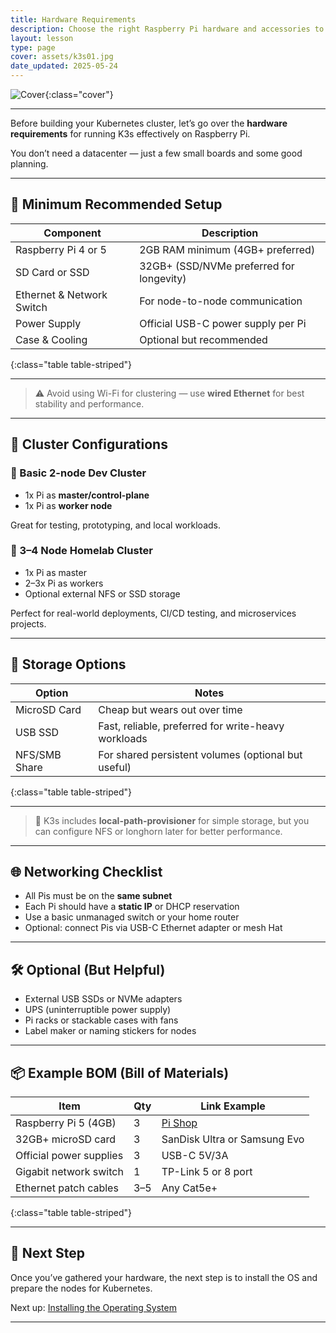 ```yaml
---
title: Hardware Requirements
description: Choose the right Raspberry Pi hardware and accessories to build a reliable and scalable K3s Kubernetes cluster.
layout: lesson
type: page
cover: assets/k3s01.jpg
date_updated: 2025-05-24
---
```


![Cover]({{page.cover}}){:class="cover"}

---

Before building your Kubernetes cluster, let’s go over the **hardware requirements** for running K3s effectively on Raspberry Pi.

You don’t need a datacenter — just a few small boards and some good planning.

---

## 🧠 Minimum Recommended Setup

| Component                 | Description                              |
|---------------------------|------------------------------------------|
| Raspberry Pi 4 or 5       | 2GB RAM minimum (4GB+ preferred)         |
| SD Card or SSD            | 32GB+ (SSD/NVMe preferred for longevity) |
| Ethernet & Network Switch | For node-to-node communication           |
| Power Supply              | Official USB-C power supply per Pi       |
| Case & Cooling            | Optional but recommended                 |
{:class="table table-striped"}

---

> ⚠️ Avoid using Wi-Fi for clustering — use **wired Ethernet** for best stability and performance.

---

## 🧱 Cluster Configurations

### 🔹 Basic 2-node Dev Cluster

- 1x Pi as **master/control-plane**
- 1x Pi as **worker node**

Great for testing, prototyping, and local workloads.

### 🔹 3–4 Node Homelab Cluster

- 1x Pi as master
- 2–3x Pi as workers
- Optional external NFS or SSD storage

Perfect for real-world deployments, CI/CD testing, and microservices projects.

---

## 💾 Storage Options

| Option        | Notes |
|---------------|-------|
| MicroSD Card  | Cheap but wears out over time |
| USB SSD       | Fast, reliable, preferred for write-heavy workloads |
| NFS/SMB Share | For shared persistent volumes (optional but useful) |
{:class="table table-striped"}

---

> 🧠 K3s includes **local-path-provisioner** for simple storage, but you can configure NFS or longhorn later for better performance.

---

## 🌐 Networking Checklist

- All Pis must be on the **same subnet**
- Each Pi should have a **static IP** or DHCP reservation
- Use a basic unmanaged switch or your home router
- Optional: connect Pis via USB-C Ethernet adapter or mesh Hat

---

## 🛠 Optional (But Helpful)

- External USB SSDs or NVMe adapters
- UPS (uninterruptible power supply)
- Pi racks or stackable cases with fans
- Label maker or naming stickers for nodes

---

## 📦 Example BOM (Bill of Materials)

| Item                    | Qty | Link Example |
|-------------------------|-----|---------------|
| Raspberry Pi 5 (4GB)    | 3   | [Pi Shop](https://www.raspberrypi.com) |
| 32GB+ microSD card      | 3   | SanDisk Ultra or Samsung Evo |
| Official power supplies | 3   | USB-C 5V/3A |
| Gigabit network switch  | 1   | TP-Link 5 or 8 port |
| Ethernet patch cables   | 3–5 | Any Cat5e+ |
{:class="table table-striped"}

---

## 🧪 Next Step

Once you’ve gathered your hardware, the next step is to install the OS and prepare the nodes for Kubernetes.

Next up: [Installing the Operating System](03_os_installation)

---
